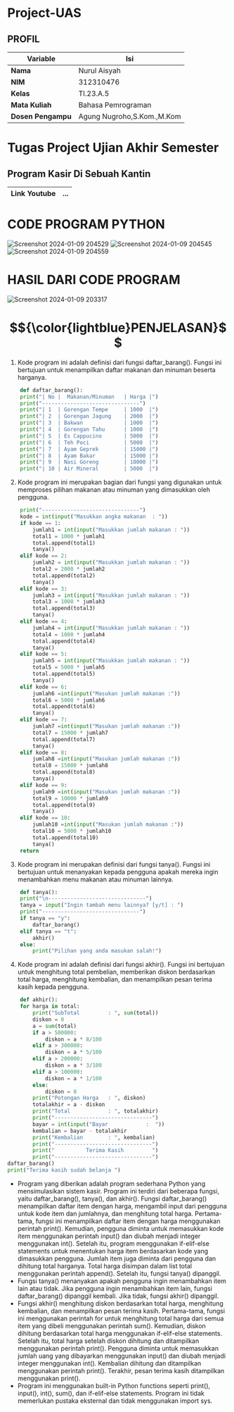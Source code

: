 # Project-UAS
## PROFIL
| Variable           |             Isi            |
| -------------------|----------------------------|
| **Nama**           |         Nurul Aisyah       |
| **NIM**            |          312310476         |
| **Kelas**          |          TI.23.A.5         |
| **Mata Kuliah**    |     Bahasa Pemrograman     |
| **Dosen Pengampu** | Agung Nugroho,S.Kom.,M.Kom |

# Tugas Project Ujian Akhir Semester

## **Program Kasir Di Sebuah Kantin**<br>

|Link Youtube|... |
| --- | --- |

# CODE PROGRAM PYTHON
![Screenshot 2024-01-09 204529](https://github.com/nurulaisyah14/Project-UAS/assets/148174512/b9471f70-b01e-4af8-87fb-8122f87607da)
![Screenshot 2024-01-09 204545](https://github.com/nurulaisyah14/Project-UAS/assets/148174512/c5441231-5ceb-4b70-9131-a6362dda22ff)
![Screenshot 2024-01-09 204559](https://github.com/nurulaisyah14/Project-UAS/assets/148174512/f4790582-c3a4-4ecf-9e54-1d4252001356)




# HASIL DARI CODE PROGRAM 
![Screenshot 2024-01-09 203317](https://github.com/nurulaisyah14/Project-UAS/assets/148174512/c7f3706e-f6fc-4909-afc0-e3db629a9904)


# $${\color{lightblue}PENJELASAN}$$
1. Kode program ini adalah definisi dari fungsi daftar_barang(). Fungsi ini bertujuan untuk menampilkan daftar makanan dan minuman beserta harganya.
```python
    def daftar_barang():
    print("| No |  Makanan/Minuman   | Harga |")
    print("-------------------------------")
    print("| 1  | Gorengan Tempe     | 1000  |")
    print("| 2  | Gorengan Jagung    | 2000  |")
    print("| 3  | Bakwan             | 1000  |")
    print("| 4  | Gorengan Tahu      | 1000  |")
    print("| 5  | Es Cappucino       | 5000  |")
    print("| 6  | Teh Poci           | 5000  |")
    print("| 7  | Ayam Geprek        | 15000 |")
    print("| 8  | Ayam Bakar         | 15000 |")
    print("| 9  | Nasi Goreng        | 10000 |")
    print("| 10 | Air Mineral        | 5000  |")

```

2. Kode program ini merupakan bagian dari fungsi yang digunakan untuk memproses pilihan makanan atau minuman yang dimasukkan oleh pengguna.
```python
    print("-------------------------------")
    kode = int(input("Masukkan angka makanan  : "))
    if kode == 1:
        jumlah1 = int(input("Masukkan jumlah makanan : "))
        total1 = 1000 * jumlah1
        total.append(total1)
        tanya()
    elif kode == 2:
        jumlah2 = int(input("Masukkan jumlah makanan : "))
        total2 = 2000 * jumlah2
        total.append(total2)
        tanya()
    elif kode == 3:
        jumlah3 = int(input("Masukkan jumlah makanan : "))
        total3 = 1000 * jumlah3 
        total.append(total3)
        tanya()
    elif kode == 4:
        jumlah4 = int(input("Masukkan jumlah makanan : "))
        total4 = 1000 * jumlah4
        total.append(total4)
        tanya()
    elif kode == 5:
        jumlah5 = int(input("Masukkan jumlah makanan : "))
        total5 = 5000 * jumlah5   
        total.append(total5)
        tanya()
    elif kode == 6:
        jumlah6 =int(input("Masukan jumlah makanan :"))
        total6 = 5000 * jumlah6
        total.append(total6)
        tanya()
    elif kode == 7:
        jumlah7 =int(input("Masukan jumlah makanan :"))
        total7 = 15000 * jumlah7
        total.append(total7)
        tanya()
    elif kode == 8:
        jumlah8 =int(input("Masukan jumlah makanan :"))
        total8 = 15000 * jumlah8
        total.append(total8)
        tanya()
    elif kode == 9:
        jumlah9 =int(input("Masukan jumlah makanan :"))
        total9 = 10000 * jumlah9
        total.append(total9)
        tanya()
    elif kode == 10:
        jumlah10 =int(input("Masukan jumlah makanan :"))
        total10 = 5000 * jumlah10
        total.append(total10)
        tanya()
    return

```

3. Kode program ini merupakan definisi dari fungsi tanya(). Fungsi ini bertujuan untuk menanyakan kepada pengguna apakah mereka ingin menambahkan menu makanan atau minuman lainnya.
```python
    def tanya():
    print("\n-------------------------------")
    tanya = input("Ingin tambah menu lainnya? [y/t] : ")
    print("-------------------------------")
    if tanya == "y":
        daftar_barang()
    elif tanya == "t":
        akhir()
    else:
        print("Pilihan yang anda masukan salah!")
```

4. Kode program ini adalah definisi dari fungsi akhir(). Fungsi ini bertujuan untuk menghitung total pembelian, memberikan diskon berdasarkan total harga, menghitung kembalian, dan menampilkan pesan terima kasih kepada pengguna.
```python
    def akhir():
    for harga in total:
        print("SubTotal         : ", sum(total))
        diskon = 0
        a = sum(total)
        if a > 500000:
            diskon = a * 8/100
        elif a > 300000:
            diskon = a * 5/100
        elif a > 200000:
            diskon = a * 3/100
        elif a > 100000:
            diskon = a * 1/100
        else:
            diskon = 0
        print("Potongan Harga   : ", diskon)
        totalakhir = a - diskon
        print("Total            : ", totalakhir)
        print("-------------------------------")
        bayar = int(input("Bayar            :  "))
        kembalian = bayar - totalakhir
        print("Kembalian        : ", kembalian)
        print("-------------------------------")
        print("          Terima Kasih         ")
        print("-------------------------------")
daftar_barang()
print("Terima kasih sudah belanja ")
```
* Program yang diberikan adalah program sederhana Python yang mensimulasikan sistem kasir. Program ini terdiri dari beberapa fungsi, yaitu daftar_barang(), tanya(), dan akhir().
Fungsi daftar_barang() menampilkan daftar item dengan harga, mengambil input dari pengguna untuk kode item dan jumlahnya, dan menghitung total harga. Pertama-tama, fungsi ini menampilkan daftar item dengan harga menggunakan perintah print(). Kemudian, pengguna diminta untuk memasukkan kode item menggunakan perintah input() dan diubah menjadi integer menggunakan int(). Setelah itu, program menggunakan if-elif-else statements untuk menentukan harga item berdasarkan kode yang dimasukkan pengguna. Jumlah item juga diminta dari pengguna dan dihitung total harganya. Total harga disimpan dalam list total menggunakan perintah append(). Setelah itu, fungsi tanya() dipanggil.
* Fungsi tanya() menanyakan apakah pengguna ingin menambahkan item lain atau tidak. Jika pengguna ingin menambahkan item lain, fungsi daftar_barang() dipanggil kembali. Jika tidak, fungsi akhir() dipanggil.
* Fungsi akhir() menghitung diskon berdasarkan total harga, menghitung kembalian, dan menampilkan pesan terima kasih. Pertama-tama, fungsi ini menggunakan perintah for untuk menghitung total harga dari semua item yang dibeli menggunakan perintah sum(). Kemudian, diskon dihitung berdasarkan total harga menggunakan if-elif-else statements. Setelah itu, total harga setelah diskon dihitung dan ditampilkan menggunakan perintah print(). Pengguna diminta untuk memasukkan jumlah uang yang dibayarkan menggunakan input() dan diubah menjadi integer menggunakan int(). Kembalian dihitung dan ditampilkan menggunakan perintah print(). Terakhir, pesan terima kasih ditampilkan menggunakan print().
* Program ini menggunakan built-in Python functions seperti print(), input(), int(), sum(), dan if-elif-else statements. Program ini tidak memerlukan pustaka eksternal dan tidak menggunakan import sys.

